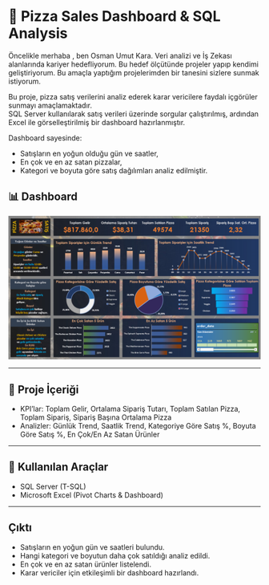 # 🍕 Pizza Sales Dashboard & SQL Analysis
Öncelikle merhaba , ben Osman Umut Kara. Veri analizi ve İş Zekası alanlarında kariyer hedefliyorum. Bu hedef ölçütünde projeler yapıp kendimi geliştiriyorum.
Bu amaçla yaptığım projelerimden bir tanesini sizlere sunmak istiyorum.

Bu proje, pizza satış verilerini analiz ederek karar vericilere faydalı içgörüler sunmayı amaçlamaktadır.  
SQL Server kullanılarak satış verileri üzerinde sorgular çalıştırılmış, ardından Excel ile görselleştirilmiş bir dashboard hazırlanmıştır.  

Dashboard sayesinde:  
- Satışların en yoğun olduğu gün ve saatler,  
- En çok ve en az satan pizzalar,  
- Kategori ve boyuta göre satış dağılımları analiz edilmiştir.


## 📊 Dashboard
![Pizza Sales Dashboard](pizza_sales_dashboard_screenshot.png)

---

## 📌 Proje İçeriği
- KPI’lar: Toplam Gelir, Ortalama Sipariş Tutarı, Toplam Satılan Pizza, Toplam Sipariş, Sipariş Başına Ortalama Pizza  
- Analizler: Günlük Trend, Saatlik Trend, Kategoriye Göre Satış %, Boyuta Göre Satış %, En Çok/En Az Satan Ürünler  

---

## 🧰 Kullanılan Araçlar
- SQL Server (T-SQL)  
- Microsoft Excel (Pivot Charts & Dashboard)  

---

## Çıktı
- Satışların en yoğun gün ve saatleri bulundu.  
- Hangi kategori ve boyutun daha çok satıldığı analiz edildi.  
- En çok ve en az satan ürünler listelendi.  
- Karar vericiler için etkileşimli bir dashboard hazırlandı.  


